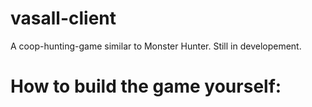 # vasall-client
A coop-hunting-game similar to Monster Hunter. Still in developement.

# How to build the game yourself:
